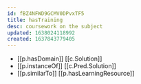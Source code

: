 ```yaml
---
id: fBZ4NFWD9GCMV0DPvxTF5
title: hasTraining
desc: coursework on the subject
updated: 1638024118992
created: 1637843779405
---
```


- [[p.hasDomain]] [[c.Solution]]
- [[p.instanceOf]] [[c.Pred.Solution]]
- [[p.similarTo]] [[p.hasLearningResource]]